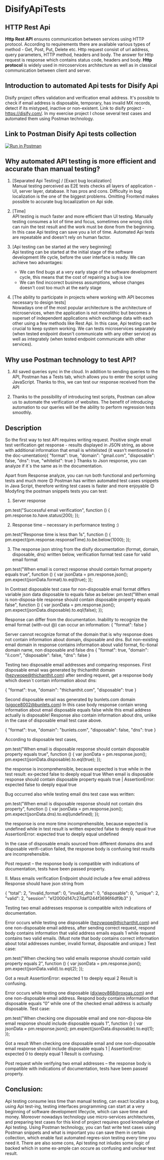 #  DisifyApiTests

## HTTP Rest Api

**Http Rest API** ensures communication between services using HTTP protocol. According to requirements there are available various types of method - Get, Post, Put, Delete etc. Http request consist of url address, query parameters, HTTP method, headers and body. The answer for Http request is response which contains status code, headers and body.
**Http protocol** is widely used in mircoservices architecture as well as in classical communication between client and server. 

## Introduction to automated Api tests for Disify Api

Disify project offers validation and verification email address. It's possible to check if email address is disposable, temporary, has invalid MX records, detect if its mistyped, inactive or non-existent.
Link to disify project - https://disify.com/.
In my exercise project I chose several test cases and automated them using Postman technology.

## Link to Postman Disify Api tests collection

[![Run in Postman](https://run.pstmn.io/button.svg)](https://app.getpostman.com/run-collection/7c78cc74ba9234c0e23f?action=collection%2Fimport)

## Why automated API testing is more efficient and accurate than manual testing?

1. [Separated Api Testing] / [Exact bug localization] <br/>
Manual testing perceived as E2E tests checks all layers of application - UI, server layer, database. It has pros and cons. Difficulty in bug localization is the one of the biggest problems. Omitting Frontend makes possible to accurate bug locaalization on Api side. 

2. [Time] <br/>
API testing is much faster and more efficient than UI testing. Manually testing consumes a lot of time and focus, sometimes one wrong click can ruin the test result and the work must be done from the beginning. In this case Api testing can save you a lot of time.
Automated Api tests are repeatable and doesn't rely on human factor.

3. [Api testing can be started at the very beginning] <br/>
Api testing can be started at the initial stage of the software development life cycle, before the user interface is ready. We can achieve two advantages:
    - We can find bugs at a very early stage of the software development cycle, this means that the cost of repairing a bug is low
    - We can find inccorect business assumptions, whose changes doesn't cost too much at the early stage 
    
4. [The ability to participate in projects where working with API becomes necessary to design tests] <br/>
Nowadays one of the most popular architecture is the architecture of microservices, when the application is not monolithic but becomes a superset of independent applications which exchange data with each other using a few methods like Rest Api. In this case, Api testing can be crucial to keep system working. We can tests microservices separately (when tested endpoint doesn't communicate with any other service) as well as integrately (when tested endpoint communicate with other services).

## Why use Postman technology to test API?

1. All saved queries sync in the cloud. In addition to sending queries to the API, Postman has a Tests tab, which allows you to enter the script using JavaScript. Thanks to this, we can test our response received from the API

2. Thanks to the possibility of introducing test scripts, Postman can allow us to automate the verification of websites. The benefit of introducing automation to our queries will be the ability to perform regression tests smoothly.

## Description

So the first way to test API requires writing request. Positive single email test verification get response - results displayed in JSON string, as above with additional information that email is whitelisted (it wasn’t mentioned in the doc-umentation){
    "format": true,
    "domain": "gmail.com",
    "disposable": false,
    "dns": true,
    "whitelist": true
} Thanks to Json response, you can analyze if it`s the same as in the documentation.

Apart from Response analyze, you can run both functional and performing tests and much more 😊 
Postman has written automated test cases snippets in Java Script, therefore writing test cases is faster and more enjoyable 😊
Modyfing the postman snippets tests you can test:

1. Server response 

pm.test("Successful email verification", function () {
    pm.response.to.have.status(200);
});

2. Response time – necessary in performance testing :)

pm.test("Response time is less than 1s", function () {
    pm.expect(pm.response.responseTime).to.be.below(1000);
});

3. The response json string from the disify documentation (format, domain, disposable, dns) written below, verification format test case for valid email format 

pm.test("When email is correct response should contain format property equals true", function () {
    var jsonData = pm.response.json();
    pm.expect(jsonData.format).to.eql(true);
});

In Contrast disposable test case for non-disposable email format differs variable json data disposable to equals false as below: pm.test("When email is non-disposa-ble response should contain disposable property equals false", function () {
    var jsonData = pm.response.json();
    pm.expect(jsonData.disposable).to.eql(false);
});

Response can differ from the documentation. Inability to recognize the email format (with-out @) can occur an information: {
    "format": false
} 

Server cannot recognize format of the domain that is why response does not contain information about domain, disposable and dns.
But non-existing email domain in response contains information about valid format, fic-tional domain name, non disposable and false dns {
    "format": true,
    "domain": "il.com",
    "disposable": false,
    "dns": false
}
 
Testing two disposable email addresses and comparing responses.
First disposable email was generated by thichanthit domain (hezywope@thichanthit.com) after sending request, get a response body which doesn`t contain information about dns:

{
    "format": true,
    "domain": "thichanthit.com",
    "disposable": true
}

Second disposable email was generated by bunlets.com domain (sigoce8002@bunlets.com)
In this case body response contain wrong information about email disposable equals false while this email address actually is disposable! 
Response also contain information about dns, unlike in the case of disposable email test case above.

{
    "format": true,
    "domain": "bunlets.com",
    "disposable": false,
    "dns": true
}

According to disposable test cases, 

pm.test("When email is disposable response should contain disposable property equals true", function () {
    var jsonData = pm.response.json();
    pm.expect(jsonData.disposable).to.eql(true);
});

the response is incomprehensible, because expected is true while in the test result: ex-pected false to deeply equal true
When email is disposable response should contain disposable property equals true | AssertionError: expected false to deeply equal true

Bug occurred also while testing email dns test case was written:

pm.test("When email is disposable response should not contain dns property", function () {
    var jsonData = pm.response.json();
    pm.expect(jsonData.dns).to.eql(undefined);
});

the response is one more time incomprehensible, because expected is undefined while in test result is written expected false to deeply equal true
AssertionError: expected true to deeply equal undefined

In the case of disposable emails sourced from different domains dns and disposable verifi-cation failed, the response body is confusing test results are incomprehensible.

Post request – the response body is compatible with indications of documentation, tests have been passed property.

II. Mass emails verification 
Endpoint should include a few email address
Response should have json string from

{
    "total": 2,
    "invalid_format": 0,
    "invalid_dns": 0,
    "disposable": 0,
    "unique": 2,
    "valid": 2,
    "session": "e12000d147c27daf1244f3696f4df9b3"
}

Testing two email addresses response is compatible witch indications of documentation.

Error occurs while testing one disposable (hezywope@thichanthit.com) and one non-disposable email address, after sending correct request, respond body contains information that valid address emails equals 1 while request contains two valid emails. (Must note that body contains correct information about total addresses number, invalid format, disposable and unique.)
Test case:

 pm.test("When checking two valid emails response should contain valid property equals 2", function () {
    var jsonData = pm.response.json();
    pm.expect(jsonData.valid).to.eql(2);
});

Got a result AssertionError: expected 1 to deeply equal 2
Result is confusing.

Error occurs while testing one disposable (dixiwov868@roxoas.com) and one non-disposable email address. Respond body contains information that disposable equals “0” while one of the checked email address is actually disposable.
Test case:

pm.test("When checking one disposable email and one non-disposa-ble email response should include disposable equals 1", function () {
    var jsonData = pm.response.json();
    pm.expect(jsonData.disposable).to.eql(1);
});

Got a result When checking one disposable email and one non-disposable email response should include disposable equals 1 | AssertionError: expected 0 to deeply equal 1
Result is confusing.

Post request while verifying two email addresses – the response body is compatible with indications of documentation, tests have been passed property.



## Conclusion:

Api testing consume less time than manual testing, can exact localize a bug, using Api test-ing, testing interfaces programming can start at a very beginning of software development lifecycle, which can save time and money. Moreover nowadays technology use micro-services architectures, and preparing test cases for this kind of project requires good knowledge of Api testing.
Using Postman technology, you can fast write test cases using Postman snippets and what is important you can save them in certain  collection, which enable fast automated regres-sion testing every time you need it.
There are also some cons, Api testing not inludes some logic of backed which in some ex-ample can occure as confusing and unclear test result.



